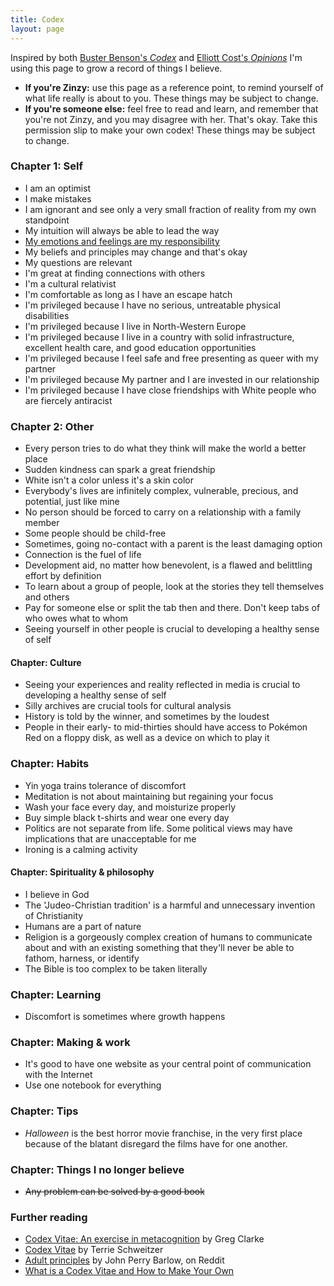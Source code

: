 ```yaml
---
title: Codex
layout: page
---
```

Inspired by both [Buster Benson's _Codex_](https://busterbenson.com/codex) and [Elliott Cost's _Opinions_](https://elliott.computer/pages/opinion/) I'm using this page to grow a record of things I believe.

- **If you're Zinzy:** use this page as a reference point, to remind yourself of what life really is about to you. These things may be subject to change.
- **If you're someone else:** feel free to read and learn, and remember that you're not Zinzy, and you may disagree with her. That's okay. Take this permission slip to make your own codex! These things may be subject to change.

### Chapter 1: Self
- I am an optimist
- I make mistakes
- I am ignorant and see only a very small fraction of reality from my own standpoint
- My intuition will always be able to lead the way
- [My emotions and feelings are my responsibility](https://gregology.net/codex/)
- My beliefs and principles may change and that's okay 
- My questions are relevant
- I'm great at finding connections with others 
- I'm a cultural relativist
- I'm comfortable as long as I have an escape hatch
- I'm privileged because I have no serious, untreatable physical disabilities 
- I'm privileged because I live in North-Western Europe
- I'm privileged because I live in a country with solid infrastructure, excellent health care, and good education opportunities
- I'm privileged because I feel safe and free presenting as queer with my partner
- I'm privileged because My partner and I are invested in our relationship
- I'm privileged because I have close friendships with White people who are fiercely antiracist

### Chapter 2: Other
- Every person tries to do what they think will make the world a better place
- Sudden kindness can spark a great friendship
- White isn't a color unless it's a skin color
- Everybody's lives are infinitely complex, vulnerable, precious, and potential, just like mine
- No person should be forced to carry on a relationship with a family member
- Some people should be child-free
- Sometimes, going no-contact with a parent is the least damaging option
- Connection is the fuel of life
- Development aid, no matter how benevolent, is a flawed and belittling effort by definition
- To learn about a group of people, look at the stories they tell themselves and others
- Pay for someone else or split the tab then and there. Don't keep tabs of who owes what to whom 
- Seeing yourself in other people is crucial to developing a healthy sense of self

#### Chapter: Culture
- Seeing your experiences and reality reflected in media is crucial to developing a healthy sense of self
- Silly archives are crucial tools for cultural analysis
- History is told by the winner, and sometimes by the loudest
- People in their early- to mid-thirties should have access to Pokémon Red on a floppy disk, as well as a device on which to play it

### Chapter: Habits
- Yin yoga trains tolerance of discomfort
- Meditation is not about maintaining but regaining your focus
- Wash your face every day, and moisturize properly
- Buy simple black t-shirts and wear one every day
- Politics are not separate from life. Some political views may have implications that are unacceptable for me
- Ironing is a calming activity

#### Chapter: Spirituality & philosophy
- I believe in God
- The 'Judeo-Christian tradition' is a harmful and unnecessary invention of Christianity
- Humans are a part of nature
- Religion is a gorgeously complex creation of humans to communicate about and with an existing something that they'll never be able to fathom, harness, or identify
- The Bible is too complex to be taken literally

### Chapter: Learning
- Discomfort is sometimes where growth happens

### Chapter: Making & work
- It's good to have one website as your central point of communication with the Internet
- Use one notebook for everything

 
### Chapter: Tips
- _Halloween_ is the best horror movie franchise, in the very first place because of the blatant disregard the films have for one another.

### Chapter: Things I no longer believe
- ~~Any problem can be solved by a good book~~

### Further reading 
- [Codex Vitae: An exercise in metacognition](https://gregology.net/codex/) by Greg Clarke
- [Codex Vitae](http://terrie.me/codex/) by Terrie Schweitzer
- [Adult principles](https://reddit.com/r/IAmA/comments/1kgmes/comment/cborf31/) by John Perry Barlow, on Reddit
- [What is a Codex Vitae and How to Make Your Own](https://codex.betterhumans.pub/what-is-a-codex-vitae-and-how-to-make-your-own/)
